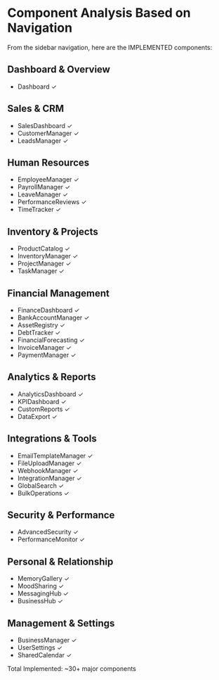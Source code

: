 # Component Analysis Based on Navigation

From the sidebar navigation, here are the IMPLEMENTED components:

## Dashboard & Overview
- Dashboard ✓

## Sales & CRM
- SalesDashboard ✓
- CustomerManager ✓
- LeadsManager ✓

## Human Resources
- EmployeeManager ✓
- PayrollManager ✓
- LeaveManager ✓
- PerformanceReviews ✓
- TimeTracker ✓

## Inventory & Projects
- ProductCatalog ✓
- InventoryManager ✓
- ProjectManager ✓
- TaskManager ✓

## Financial Management
- FinanceDashboard ✓
- BankAccountManager ✓
- AssetRegistry ✓
- DebtTracker ✓
- FinancialForecasting ✓
- InvoiceManager ✓
- PaymentManager ✓

## Analytics & Reports
- AnalyticsDashboard ✓
- KPIDashboard ✓
- CustomReports ✓
- DataExport ✓

## Integrations & Tools
- EmailTemplateManager ✓
- FileUploadManager ✓
- WebhookManager ✓
- IntegrationManager ✓
- GlobalSearch ✓
- BulkOperations ✓

## Security & Performance
- AdvancedSecurity ✓
- PerformanceMonitor ✓

## Personal & Relationship
- MemoryGallery ✓
- MoodSharing ✓
- MessagingHub ✓
- BusinessHub ✓

## Management & Settings
- BusinessManager ✓
- UserSettings ✓
- SharedCalendar ✓

Total Implemented: ~30+ major components